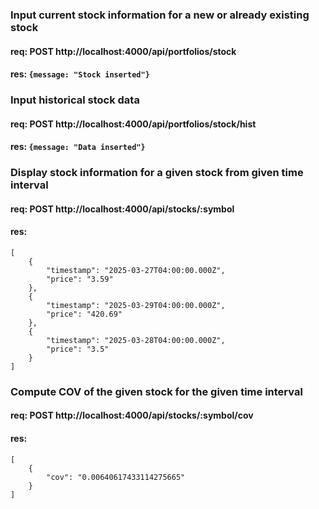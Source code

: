 ### Input current stock information for a new or already existing stock
#### req: POST http://localhost:4000/api/portfolios/stock
#### res: `{message: "Stock inserted"}`

### Input historical stock data
#### req: POST http://localhost:4000/api/portfolios/stock/hist
#### res: `{message: "Data inserted"}`

### Display stock information for a given stock from given time interval
#### req: POST http://localhost:4000/api/stocks/:symbol
#### res:
```
[
    {
        "timestamp": "2025-03-27T04:00:00.000Z",
        "price": "3.59"
    },
    {
        "timestamp": "2025-03-29T04:00:00.000Z",
        "price": "420.69"
    },
    {
        "timestamp": "2025-03-28T04:00:00.000Z",
        "price": "3.5"
    }
]
```

### Compute COV of the given stock for the given time interval
#### req: POST http://localhost:4000/api/stocks/:symbol/cov
#### res:
```
[
    {
        "cov": "0.00640617433114275665"
    }
]
```